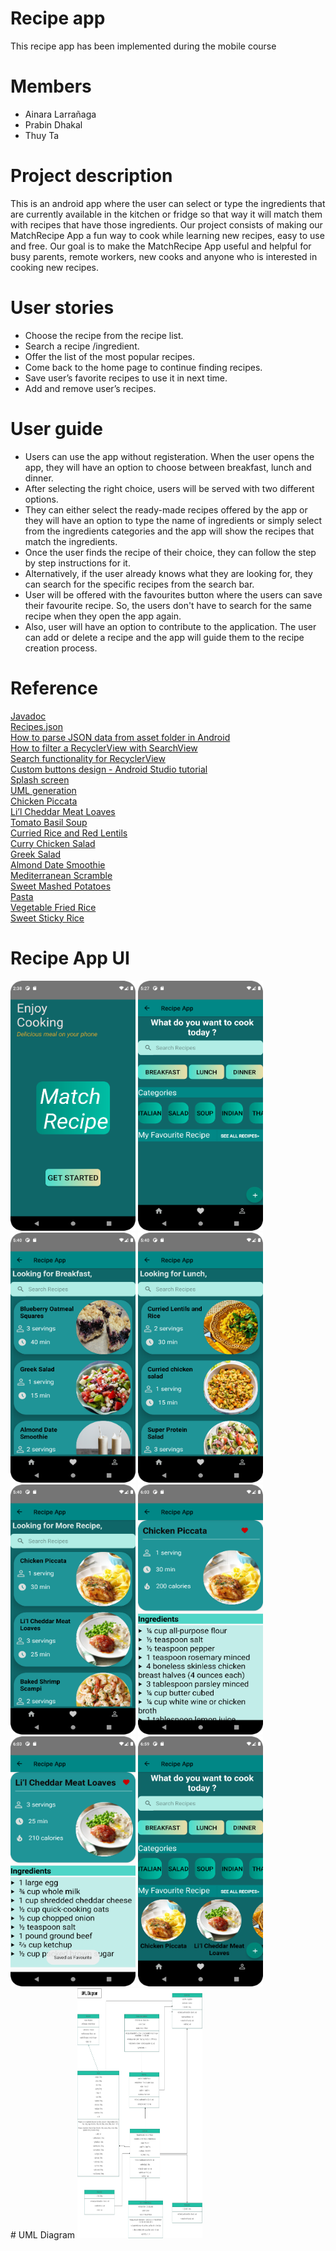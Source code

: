 # Recipe app
This recipe app has been implemented during the mobile course

# Members
*  Ainara Larrañaga
*  Prabin Dhakal
*  Thuy Ta

# Project description
This is an android app where the user can select or type the ingredients that are currently available in the kitchen or fridge so that way it will match them with recipes that have those ingredients. Our project consists of making our MatchRecipe App a fun way to cook while learning new recipes, easy to use and free. Our goal is to make the MatchRecipe App useful and helpful for busy parents, remote workers, new cooks and anyone who is interested in cooking new recipes.

# User stories
- Choose the recipe from the recipe list.
- Search a recipe /ingredient.
- Offer the list of the most popular recipes.
- Come back to the home page to continue finding recipes.
- Save user’s favorite recipes to use it in next time.
- Add and remove user’s recipes.

# User guide
- Users can use the app without registeration. When the user opens the app, they will have an option to choose between breakfast, lunch and dinner. 
- After selecting the right choice, users will be served with two different options.
- They can either select the ready-made recipes offered by the app or they will have an option to type the name of ingredients or simply select from the ingredients categories and the app will show the recipes that match the ingredients.
- Once the user finds the recipe of their choice,  they can follow the step by step instructions for it. 
- Alternatively, if the user already knows what they are looking  for, they can search for the specific recipes from the search bar.
- User will be offered with the favourites button where the users can save their favourite recipe. So, the users don't have to search for the same recipe when they open the app again.
- Also, user will have an option to contribute to the application. The user can add or delete a recipe and the app will guide them to the recipe creation process.


# Reference
[Javadoc](https://www.geeksforgeeks.org/what-is-javadoc-tool-and-how-to-use-it/)
<br>
[Recipes.json](https://github.com/raywenderlich/recipes/blob/master/Recipes.json)
<br>
[How to parse JSON data from asset folder in Android](https://www.youtube.com/watch?v=ZJepo2wRiBk)
<br>
[How to filter a RecyclerView with SearchView](https://www.youtube.com/watch?v=sJ-Z9G0SDhc&t=132s)
<br>
[ Search functionality for RecyclerView](https://www.youtube.com/watch?v=nlPtfncjOWA&t=393s )
<br>
[Custom buttons design - Android Studio tutorial](https://www.youtube.com/watch?v=nlPtfncjOWA&t=393s)
<br>
[Splash screen](https://youtu.be/TGQ0mlFDIrk)
<br>
[UML generation](https://plugins.jetbrains.com/plugin/15124-uml-generator )
<br>
[Chicken Piccata](https://www.tasteofhome.com/recipes/quick-chicken-piccata/)
<br>
[Li’l Cheddar Meat Loaves](https://www.tasteofhome.com/recipes/li-l-cheddar-meat-loaves/)
<br>
[Tomato Basil Soup](https://thecozyapron.com/tomato-basil-soup/)
<br>
[Curried Rice and Red Lentils](https://kalynskitchen.com/curried-rice-and-red-lentils-best/)
<br>
[Curry Chicken Salad](https://cleanfoodcrush.com/curry-chicken-salad/)
<br>
[Greek Salad](https://www.simplyrecipes.com/recipes/dads_greek_salad/)
<br>
[Almond Date Smoothie](https://downshiftology.com/recipes/cashew-date-shake-vegan-paleo/)
<br>
[Mediterranean Scramble](https://www.aheadofthyme.com/2016/02/mediterranean-scrambled-eggs-with-spinach-tomato-and-feta/)
<br>
[Sweet Mashed Potatoes](https://cookieandkate.com/savory-mashed-sweet-potatoes/)
<br>
[Pasta](https://yummynotes.net/the-best-tomato-pasta-recipe/
)
<br>
[Vegetable Fried Rice](https://www.thespruceeats.com/vegetable-fried-rice-695042)
<br>
[Sweet Sticky Rice](https://www.allrecipes.com/recipe/150313/thai-sweet-sticky-rice-with-mango-khao-neeo-mamuang/)


# Recipe App UI
<img src="Pictures/1.png" data-canonical-src="https://gyazo.com/eb5c5741b6a9a16c692170a41a49c858.png" width="200" height="400"  />

<img src="Pictures/2.png" data-canonical-src="https://gyazo.com/eb5c5741b6a9a16c692170a41a49c858.png" width="200" height="400" />

<img src="Pictures/3.png" data-canonical-src="https://gyazo.com/eb5c5741b6a9a16c692170a41a49c858.png" width="200" height="400" />

<img src="Pictures/4.png" data-canonical-src="https://gyazo.com/eb5c5741b6a9a16c692170a41a49c858.png" width="200" height="400" />
<br>
<img src="Pictures/5.png" data-canonical-src="https://gyazo.com/eb5c5741b6a9a16c692170a41a49c858.png" width="200" height="400" />

<img src="Pictures/7.png" data-canonical-src="https://gyazo.com/eb5c5741b6a9a16c692170a41a49c858.png" width="200" height="400" />

<img src="Pictures/8.png" data-canonical-src="https://gyazo.com/eb5c5741b6a9a16c692170a41a49c858.png" width="200" height="400" />

<img src="Pictures/9.png" data-canonical-src="https://gyazo.com/eb5c5741b6a9a16c692170a41a49c858.png" width="200" height="400" />
<br>
# UML Diagram

<img src="Pictures/recipe_UML.jpg" data-canonical-src="https://gyazo.com/eb5c5741b6a9a16c692170a41a49c858.png" width="200" height="400" />
